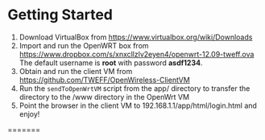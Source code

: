 # Getting Started
1. Download VirtualBox from https://www.virtualbox.org/wiki/Downloads
2. Import and run the OpenWRT box from https://www.dropbox.com/s/xnxcllzlv2eyen4/openwrt-12.09-tweff.ova  
The default username is __root__ with password __asdf1234__.
3. Obtain and run the client VM from https://github.com/TWEFF/OpenWireless-ClientVM 
4. Run the `sendToOpenWrtVM` script from the app/ directory to transfer the directory to the /www directory in the OpenWrt VM
5. Point the browser in the client VM to 192.168.1.1/app/html/login.html and enjoy!

=======
